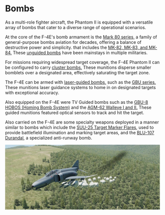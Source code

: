 # Bombs

As a multi-role fighter aircraft, the Phantom II is equipped with a versatile array of bombs that
cater to a diverse range of operational scenarios.

At the core of the F-4E's bomb armament is the
[Mark 80 series,](./conventional_bombs.md#mk-80-series) a family of general-purpose bombs aviation
for decades, offering a balance of destructive power and simplicity. that includes the
[MK-82, MK-83, and MK-84.](./conventional_bombs.md#mk-80-series) These
[unguided bombs](./conventional_bombs.md) have been mainstays in multiple militaries.

For missions requiring widespread target coverage, the F-4E Phantom II can be configured to carry
[cluster bombs.](./cluster_bombs.md) These munitions disperse smaller bomblets over a designated
area, effectively saturating the target zone.

The F-4E can be armed with [laser-guided bombs,](./laser_guided_bombs.md) such as the
[GBU series.](./laser_guided_bombs.md#gbu-10-12-and-24) These munitions laser guidance systems to
home in on designated targets with exceptional accuracy.

Also equipped on the F-4E were TV Guided bombs such as the
[GBU-8 HOBOS (Homing Bomb System)](./tv_guided_bombs.md#variants) and the
[AGM-62 Walleye I and II.](./tv_guided_bombs.md#variants) These guided munitions featured optical
sensors to track and hit the target.

Also carried on the F-4E are some specialty weapons deployed in a manner similar to bombs which
include the [SUU-25 Target Marker Flares](./other.md#suu-25-target-marker-flares), used to provide
battlefield illumination and marking target areas, and the
[BLU-107 Durandal](./other.md#blu-107-durandal), a specialized anti-runway bomb.

![Bombing Air-Ballute](../../../img/ext_f4_bombing_run.jpg)
